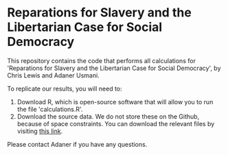 # Reparations for Slavery and the Libertarian Case for Social Democracy

This repository contains the code that performs all calculations for 'Reparations for Slavery and the Libertarian Case for Social Democracy', by Chris Lewis and Adaner Usmani. 

To replicate our results, you will need to: 

1. Download R, which is open-source software that will allow you to run the file 'calculations.R'.
2. Download the source data. We do not store these on the Github, because of space constraints. You can download the relevant files by visiting [this link](https://www.dropbox.com/scl/fo/0oeb62qqom3sx1qbtwkuc/h?rlkey=mtxi4jv8b3rar6ch23eg415j8&dl=0). 

Please contact Adaner if you have any questions. 

